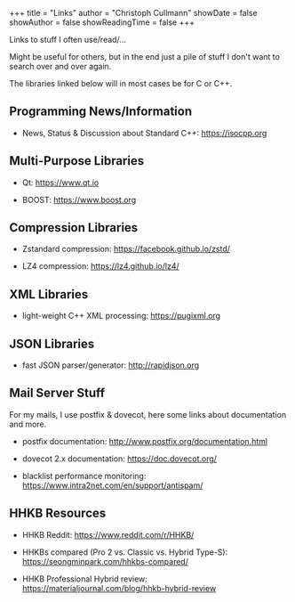 +++
title = "Links"
author = "Christoph Cullmann"
showDate = false
showAuthor = false
showReadingTime = false
+++

Links to stuff I often use/read/...

Might be useful for others, but in the end just a pile of stuff I don't want to search over and over again.

The libraries linked below will in most cases be for C or C++.

## Programming News/Information

* News, Status & Discussion about Standard C++: https://isocpp.org

## Multi-Purpose Libraries

* Qt: https://www.qt.io

* BOOST: https://www.boost.org

## Compression Libraries

* Zstandard compression: https://facebook.github.io/zstd/

* LZ4 compression: https://lz4.github.io/lz4/

## XML Libraries

* light-weight C++ XML processing: https://pugixml.org

## JSON Libraries

* fast JSON parser/generator: http://rapidjson.org

## Mail Server Stuff

For my mails, I use postfix & dovecot, here some links about documentation and more.

* postfix documentation: http://www.postfix.org/documentation.html

* dovecot 2.x documentation: https://doc.dovecot.org/

* blacklist performance monitoring: https://www.intra2net.com/en/support/antispam/

## HHKB Resources

* HHKB Reddit: https://www.reddit.com/r/HHKB/

* HHKBs compared (Pro 2 vs. Classic vs. Hybrid Type-S): https://seongminpark.com/hhkbs-compared/

* HHKB Professional Hybrid review: https://materialjournal.com/blog/hhkb-hybrid-review
